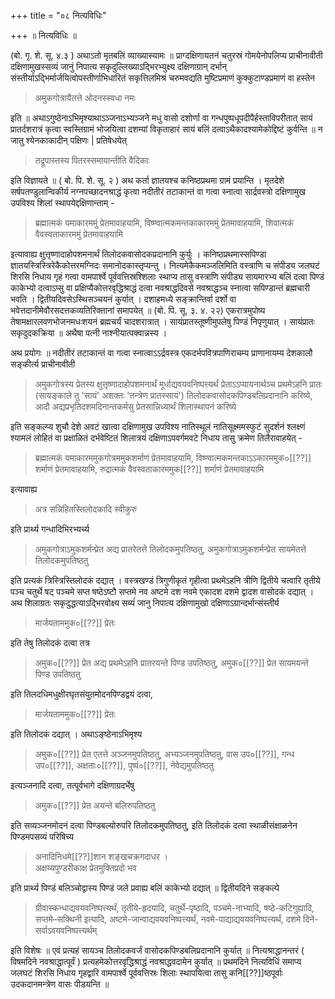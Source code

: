 +++
title = "०८ नित्यविधिः"

+++
॥ नित्यविधिः ॥

(बो. गृ. शे. सू. ४.३ ) अथाऽतो मृतबलिं व्याख्यास्यामः ॥ प्राग्दक्षिणायतनं चतुरस्रं गोमयेनोपलिप्य प्राचीनावीती दक्षिणामुखस्सव्यं जानुं निपात्य सकृदुल्लिख्याऽद्भिरभ्युक्ष्य दक्षिणाग्रान् दर्भान् संस्तीर्याऽद्भिर्मार्जयित्वोपस्तीर्णाभिधारितं सकृत्तिलमिश्रं चरुमवद्यति मुष्टिप्रमाणं कुक्कुटाण्डप्रमाणं वा हस्तेन

> अमुकगोत्रायैतत्ते ओदनस्स्वधा नमः

इति ॥ अथाऽगुष्ठेनाऽभिमृश्याथाऽञ्जनाऽभ्यञ्जने मधु वासो दशोर्णा वा गन्धपुष्पधूपदीपैर्हस्ताविपरीतात् सायं प्रातर्दशरात्रं कृत्वा स्वस्तिग्रामं भोजयित्वा दशम्यां विकृताहारं सायं बलिं दत्वाऽथैकादश्यामेकोद्दिष्टं कुर्वन्ति ॥ न जातु श्येनकाकादीन् पक्षिणः | प्रतिषेधयेत्

> तद्रूपास्तस्य पितरस्समायान्तीति वैदिकाः

इति विज्ञायते ॥ ( बो. पि. शे. सू. २ ) अथ कर्ता ज्ञातयश्च कनिष्ठप्रथमा ग्रामं प्रयान्ति । मृतदेशे सर्षपतण्डुलान्विकीर्य नग्नपच्छादनश्राद्धं कृत्वा नदीतीरं तटाकान्तं वा गत्वा स्नात्वा सार्द्रवस्त्रो दक्षिणामुख उपविश्य शिलां स्थापयेद्दक्षिणान्ताम् -

> ब्रह्मात्मकं यमाकारममुं प्रेतमावाहयामि, विष्ण्वात्मकमन्तकाकारममुं प्रेतमावाहयामि, शिवात्मकं वैवस्वताकारममुं प्रेतमावाहयामि

इत्यावाह्य क्षुत्तृष्णादाहोपशमनार्थं तिलोदकवासोदकप्रदानानि कुर्युः । कनिष्ठप्रथमास्सपिण्डा ज्ञातयस्त्रिस्त्रिरेकैकोत्तरमग्निदः समानोदकास्तृप्यन्तु । नित्यमेकैकमञ्जलिमिति वस्त्राणि च संपीड्य जलघटं शिरसि निधाय गृहं गत्वा वामपार्श्वे पूर्ववत्तिस्रश्शिलाः स्थाप्य तासु वस्त्राणि संपीड्य सायमारभ्य बलिं दत्वा पिण्डं काकेभ्यो दत्वाऽप्सु वा प्रक्षिप्यैकोत्तरवृद्धिश्राद्धं दत्वा नवश्राद्धदिवसे नवश्राद्धञ्च स्नात्वा सपिण्डान्तं ब्रह्मचारी भवति । द्वितीयदिवसेऽस्थिसञ्चयनं कुर्यात् । दशाहमध्ये सङ्क्रान्तिर्वा दर्शो वा भवेत्तदानीमेवौरसदत्तकव्यतिरिक्तानां समापयेत् ॥ (बो. पि. सू. ३. ४. २२) एकरात्रमुपोष्य तेषामक्षारलवणभोजनमधःशयनं ब्रह्मचर्यं चादशरात्रात् । सायंप्रातस्तूष्णीमुपलेषु पिण्डं निपृणुयात् । सायंप्रातः सकृदुदकक्रिया ॥ अथैषा पत्नी नाश्नीयात्पक्वान्नस्य ।

अथ प्रयोगः ॥ नदीतीरं तटाकान्तं वा गत्वा स्नात्वाऽऽर्द्रवस्त्र एकदर्भपवित्रपाणिराचम्य प्राणानायम्य देशकालौ सङ्कीर्त्य प्राचीनावीती

> अमुकगोत्रस्य प्रेतस्य क्षुत्तृष्णादाहोपशमनार्थं मूर्धाद्यवयवनिष्पत्त्यर्थं प्रेताऽऽप्यायनार्थञ्च प्रथमेऽहनि प्रातः (सायङ्काले तु 'सायं' अशक्तः 'तन्त्रेण प्रातस्सायं') तिलोदकवासोदकपिण्डबलिप्रदानानि करिष्ये, आदौ अद्यप्रभृतिदशमदिनान्तकर्मसु प्रेतसान्निध्यार्थं शिलास्थापनं करिष्ये

इति सङ्कल्प्य शुचौ देशे अवटं खात्वा दक्षिणामुख उपविश्य नातिस्थूलं नातिसूक्ष्ममस्फुटं सुदर्शनं श्लक्ष्णं श्यामलं लोहितं वा प्रक्षाळितं दर्भवेष्टितं शिलात्रयं दक्षिणाऽपवर्गमवटे निधाय तासु क्रमेण तिलैरावाहयेत् -

> ब्रह्मात्मकं यमाकारममुकगोत्रममुकशर्माणं प्रेतमावाहयामि, विष्ण्वात्मकमन्तकाऽऽकारममुक०[[??]] शर्माणं प्रेतमावाहयामि, रुद्रात्मकं वैवस्वताकारममुक[[??]] शर्माणं प्रेतमावाहयामि

इत्यावाह्य

> अत्र सन्निहितस्तिलोदकादि स्वीकुरु

इति प्रार्थ्य गन्धादिभिरभ्यर्च्य

> अमुकगोत्राऽमुकशर्मन्प्रेत अद्य प्रातरेतत्ते तिलोदकमुपतिष्ठतु, अमुकगोत्राऽमुकशर्मन्प्रेत सायमेतत्ते तिलोदकमुपतिष्ठतु

इति प्रत्यकं त्रिस्त्रिस्तिलोदकं दद्यात् । वस्त्रखण्डं त्रिगुणीकृतं गृहीत्वा प्रथमेऽहनि त्रीणि द्वितीये चत्वारि तृतीये पञ्च चतुर्थे षट् पञ्चमे सप्त षष्ठेऽष्टौ सप्तमे नव अष्टमे दश नवमे एकादश दशमे द्वादश वासोदकं दद्यात् । अथ शिलाग्रतः सकृदुद्धत्याऽद्भिरवोक्ष्य सव्यंं जानु निपात्य दक्षिणामुखो दक्षिणाऽग्रान्दर्भान्संस्तीर्य

> मार्जयताममुक०[[??]] प्रेतः

इति तेषु तिलोदकं दत्वा तत्र

> अमुक०[[??]] प्रेत अद्य प्रथमेऽहनि प्रातरयन्ते पिण्ड उपतिष्ठतु, अमुक०[[??]] प्रेत सायमयन्ते पिण्ड उपतिष्ठतु

इति तिलदधिमधुक्षीरघृतसंयुतमोदनपिण्डद्वयं दत्वा,

> मार्जयताममुक०[[??]] प्रेतः

इति तिलोदकं दद्यात् । अथाऽङ्ष्ठेनाऽभिमृश्य

> अमुक०[[??]] प्रेत एतत्ते अञ्जनमुपतिष्ठतु, अभ्यञ्जनमुपतिष्ठतु, वास उप०[[??]], गन्ध उप०[[??]], अक्षताः०[[??]], पुष्पं०[[??]], नेवेद्यमुपतिष्ठतु

इत्यञ्जनादि दत्वा, तत्पूर्वभागे दक्षिणाग्रदर्भेषु

> अमुक०[[??]] प्रेत अयन्ते बलिरुपतिष्ठतु

इति सव्यञ्जनमोदनं दत्वा पिण्डबल्योरुपरि तिलोदकमुपतिष्ठतु, इति तिलोदकं दत्वा स्थाळीसंक्षाळनेन पिण्डमपसव्यं परिषिच्य

> अनादिनिधमे[[??]]शान शङ्खचक्रगदाधर ।  
अक्षय्यपुण्डरीकाक्ष प्रेतमुक्तिप्रदो भव

इति प्रार्थ्य पिण्डं बलिञ्चोद्वास्य पिण्डं जले प्रवाह्य बलिं काकेभ्यो दद्यात् ॥ द्वितीयदिने सङ्कल्पे

> ग्रीवास्कन्धाद्यवयवनिष्पत्त्यर्थं, तृतीये-हृदयादि, चतुर्थे-पृष्ठादि, पञ्चमे-नाभ्यादि, षष्ठे-कटिगुह्यादि, सप्तमे–सक्थिनी इत्यादि, अष्टमे-जान्वाद्यवयवनिष्पत्त्यर्थं, नवमे-पाद्याद्यवयवनिष्पत्त्यर्थं, दशमे दिने-सर्वाऽवयवनिष्पत्त्यर्थम्

इति विशेषः ॥ एवं प्रत्यहं सायञ्च तिलोदकवर्जं वासोदकपिण्डबलिप्रदानानि कुर्यात् ॥ नित्यश्राद्धानन्तरं ( विषमदिने नवश्राद्धात्पूर्वं ) प्रत्यहमेकोत्तरवृद्धिश्राद्धं नवश्राद्धवदामेन कुर्यात् ॥ प्रथमदिने नित्यविधिं समाप्य जलघटं शिरसि निधाय गृहद्वारि वामपार्श्वे पूर्ववत्तिस्रः शिलाः स्थापयित्वा तासु कनि[[??]]ष्ठपूर्वाः उदकदानमन्त्रेण वासः पीडयन्ति ॥
